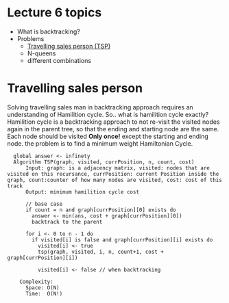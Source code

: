 # Lecture 6 topics
* What is backtracking?
* Problems
  * [Travelling sales person (TSP)](#travelling-sales-person)
  * N-queens
  * different combinations


# Travelling sales person
Solving travelling sales man in backtracking approach requires an understanding of Hamilition cycle. So.. what is hamilition cycle exactly? <br/>
Hamilition cycle is a backtracking approach to not re-visit the visited nodes again in the parent tree, so that the ending and starting node are the same. Each node should be visited **Only once!** except the starting and ending node. the problem is to find a minimum weight Hamiltonian Cycle.

```
  global answer <- infinety
  Algorithm TSP(graph, visited, currPosition, n, count, cost)
      Input: graph: is a adjacency matrix, visited: nodes that are visited on this recursance, currPosition: current Position inside the graph, count:counter of how many nodes are visited, cost: cost of this track 
      Output: minimum hamilition cycle cost

      // base case
      if count = n and graph[currPosition][0] exists do
        answer <- min(ans, cost + graph[currPosition][0])
        backtrack to the parent
      
      for i <- 0 to n - 1 do 
        if visited[i] is false and graph[currPosition][i] exists do
          visited[i] <- true
          tsp(graph, visited, i, n, count+1, cost + graph[currPosition][i])

          visited[i] <- false // when backtracking

    Complexity: 
      Space: O(N)
      Time:  O(N!)   
```